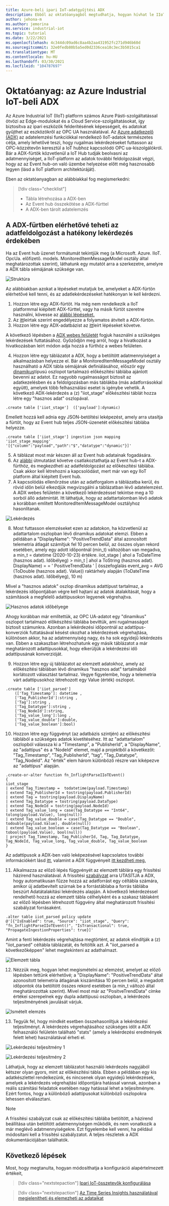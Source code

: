 ```yaml
---
title: Azure-beli ipari IoT-adatgyűjtési ADX
description: Ebből az oktatóanyagból megtudhatja, hogyan hívhat le IIoT-információkat a ADX.
author: jehona-m
ms.author: jemorina
ms.service: industrial-iot
ms.topic: tutorial
ms.date: 3/22/2021
ms.openlocfilehash: 4c344dc09ad6c8aa4b2aa431952fc271d946b60d
ms.sourcegitcommit: 32e0fedb80b5a5ed0d2336cea18c3ec3b5015ca1
ms.translationtype: MT
ms.contentlocale: hu-HU
ms.lasthandoff: 03/30/2021
ms.locfileid: "104787697"
---
```

# <a name="tutorial-pull-azure-industrial-iot-data-into-adx"></a>Oktatóanyag: az Azure Industrial IoT-beli ADX

Az Azure Industrial IoT (IIoT) platform számos Azure Pásti-szolgáltatással ötvözi az Edge-modulokat és a Cloud Service-szolgáltatásokat, így biztosítva az ipari eszközök felderítésének képességeit, és adatokat gyűjthet az eszközökről az OPC UA használatával. Az [Azure adatkezelő (ADX)](https://docs.microsoft.com/azure/data-explorer) az adatelemzési funkciókkal rendelkező IIoT-adatok természetes célja, amely lehetővé teszi, hogy rugalmas lekérdezéseket futtasson az OPC-közzétevőn keresztül a IoT hubhoz kapcsolódó OPC ua-kiszolgálókról. Bár a ADX-fürtök közvetlenül a IoT Hub tudják beolvasni az adatmennyiséget, a IIoT-platform az adatok további feldolgozását végzi, hogy az az Event hub-on való üzembe helyezése előtt még hasznosabb legyen (lásd a IIoT platform architektúráját).

Eben az oktatóanyagban az alábbiakkal fog megismerkedni:

> [!div class="checklist"]
> * Tábla létrehozása a ADX-ben
> * Az Event hub összekötése a ADX-fürttel
> * A ADX-ben tárolt adatelemzés

## <a name="how-to-make-the-data-available-in-the-adx-cluster-to-query-it-effectively"></a>A ADX-fürtben elérhetővé teheti az adatfeldolgozást a hatékony lekérdezés érdekében 

Ha az Event hub üzenet formátumát tekintjük meg (a Microsoft. Azure. IIoT. OpcUa. előfizető. models. MonitoredItemMessageModel osztály által meghatározottak szerint), láthatunk egy mutatót arra a szerkezetre, amelyre a ADX tábla sémájának szüksége van.

![Struktúra](media/tutorial-iiot-data-adx/industrial-iot-in-azure-data-explorer-pic-1.png)

Az alábbiakban azokat a lépéseket mutatjuk be, amelyeket a ADX-fürtön elérhetővé kell tenni, és az adatlekérdezéseket hatékonyan le kell kérdezni.  
1. Hozzon létre egy ADX-fürtöt. Ha még nem rendelkezik a IIoT platformmal kiépített ADX-fürttel, vagy ha másik fürtöt szeretne használni, kövesse az [alábbi lépéseket.](https://docs.microsoft.com/azure/data-explorer/create-cluster-database-portal#create-a-cluster) 
2. Az [itt](https://docs.microsoft.com/azure/data-explorer/ingest-data-streaming#enable-streaming-ingestion-on-your-cluster)leírtak szerint engedélyezze a folyamatos átvitelt a ADX-fürtön. 
3. Hozzon létre egy ADX-adatbázist az [itt](https://docs.microsoft.com/azure/data-explorer/create-cluster-database-portal#create-a-database)leírt lépéseket követve.

A következő lépésben a [ADX webes felületét](https://docs.microsoft.com/azure/data-explorer/web-query-data) fogjuk használni a szükséges lekérdezések futtatásához. Győződjön meg arról, hogy a hivatkozást a hivatkozásban leírt módon adja hozzá a fürthöz a webes felületen.  
 
4. Hozzon létre egy táblázatot a ADX, hogy a betöltött adatmennyiséget a alkalmazásban helyezze el.  Bár a MonitoredItemMessageModel osztály használható a ADX tábla sémájának definiálásához, először egy [dinamikus](https://docs.microsoft.com/azure/data-explorer/kusto/query/scalar-data-types/dynamic)típusú oszlopot tartalmazó előkészítési táblába ajánlott bevenni az adatot. Ez nagyobb rugalmasságot biztosít az adatkezelésben és a feldolgozásban más táblákba (más adatforrásokkal együtt), amelyek több felhasználási esetet is igénybe vehetik. A következő ADX-lekérdezés a (z) "iiot_stage" előkészítési táblát hozza létre egy "hasznos adat" oszlopával.

```
.create table ['iiot_stage']  (['payload']:dynamic)
```

Emellett hozzá kell adnia egy JSON-betöltési leképezést, amely arra utasítja a fürtöt, hogy az Event hub teljes JSON-üzenetét előkészítési táblába helyezze.

```
.create table ['iiot_stage'] ingestion json mapping 'iiot_stage_mapping' '[{"column":"payload","path":"$","datatype":"dynamic"}]'
```

5. A táblázat most már készen áll az Event hub adatainak fogadására. 
6. Az [alábbi](https://docs.microsoft.com/azure/data-explorer/ingest-data-event-hub#connect-to-the-event-hub) útmutatást követve csatlakoztathatja az Event hub-t a ADX-fürthöz, és megkezdheti az adatfeldolgozást az előkészítési táblába. Csak akkor kell létrehozni a kapcsolódást, mert már van egy IIoT platform által kiépített Event hub.  
7. A kapcsolódás ellenőrzése után az adatforgalom a táblázatba kerül, és rövid időn belül elkezdjük megvizsgálni a táblázatban lévő adatelemzést. A ADX webes felületén a következő lekérdezéssel tekintse meg a 10 sorból álló adatmintát. Itt láthatjuk, hogy az adattartalomban lévő adatok a korábban említett MonitoredItemMessageModel osztályhoz hasonlítanak.

![Lekérdezés](media/tutorial-iiot-data-adx/industrial-iot-in-azure-data-explorer-pic-2.png)

8. Most futtasson elemzéseket ezen az adatokon, ha közvetlenül az adattartalom oszlopban lévő dinamikus adatokat elemzi. Ebben a példában a "DisplayName": "PositiveTrendData" által azonosított telemetria átlagát számítjuk fel 10 percen belül, az összes olyan rekord esetében, amely egy adott időpontnál (min_t) változóban van megadva, a min_t = datetime (2020-10-23) értékre. iiot_stage | ahol a ToDateTime (hasznos adat). Időbélyeg) > min_t | ahol a ToString (hasznos adat). DisplayName) = = ' PositiveTrendData ' | összefoglalás event_avg = AVG (ToDouble (hasznos adat). Value)) raktárhely alapján (ToDateTime (hasznos adat). Időbélyeg), 10 m)
 
Mivel a "hasznos adatok" oszlop dinamikus adattípust tartalmaz, a lekérdezés időpontjában végre kell hajtani az adatok átalakítását, hogy a számítások a megfelelő adattípusokon legyenek végrehajtva.

![Hasznos adatok időbélyege](media/tutorial-iiot-data-adx/industrial-iot-in-azure-data-explorer-pic-3.png)

Ahogy korábban már említettük, az OPC UA-adatot egy "dinamikus" oszlopot tartalmazó előkészítési táblába bevittük, ami rugalmasságot biztosít számunkra. Azonban a lekérdezési időpontnál az adattípus-konverziók futtatásával késést okozhat a lekérdezések végrehajtása, különösen akkor, ha az adatmennyiség nagy, és ha sok egyidejű lekérdezés van. Ebben a szakaszban létrehozhatunk egy másik táblázatot a már meghatározott adattípusokkal, hogy elkerüljük a lekérdezési idő adattípusának konverzióját.
 
9. Hozzon létre egy új táblázatot az elemzett adatokhoz, amely az előkészítési táblában lévő dinamikus "hasznos adat" tartalmából korlátozott választást tartalmaz. Vegye figyelembe, hogy a telemetria várt adattípusokhoz létrehozott egy Value (érték) oszlopot.

```
.create table ['iiot_parsed']  
    (['Tag_Timestamp']: datetime ,  
    ['Tag_PublisherId']:string ,  
    ['Tag']:string ,
    ['Tag_Datatype']:string ,  
    ['Tag_NodeId']:string,  
    ['Tag_value_long']:long ,  
    ['Tag_value_double']:double,  
    ['Tag_value_boolean']:bool)
```

10. Hozzon létre egy függvényt (az adatbázis szintjén) az előkészítési táblából a szükséges adatok kivetítéséhez. Itt az "adattartalom" oszlopból válassza ki a "Timestamp", a "PublisherId", a "DisplayName", az "adattípus" és a "NodeId" elemet, majd a projektből a következőt: "Tag_Timestamp", "Tag_PublisherId", "tag", "Tag_Datatype", "Tag_NodeId". Az "érték" elem három különböző részre van kiképezve az "adattípus" alapján.

```
.create-or-alter function fn_InflightParseIIoTEvent()
{
iiot_stage
| extend Tag_Timestamp =  todatetime(payload.Timestamp)
| extend Tag_PublisherId = tostring(payload.PublisherId)
| extend Tag = tostring(payload.DisplayName)
| extend Tag_Datatype = tostring(payload.DataType)
| extend Tag_NodeId = tostring(payload.NodeId)
| extend Tag_value_long = case(Tag_Datatype == "Int64", tolong(payload.Value), long(null))
| extend Tag_value_double = case(Tag_Datatype == "Double", todouble(payload.Value), double(null))
| extend Tag_value_boolean = case(Tag_Datatype == "Boolean", tobool(payload.Value), bool(null))
| project Tag_Timestamp, Tag_PublisherId, Tag, Tag_Datatype, Tag_NodeId, Tag_value_long, Tag_value_double, Tag_value_boolean
}
```

Az adattípusok a ADX-ben való leképezésével kapcsolatos további információkért lásd [itt](https://docs.microsoft.com/azure/data-explorer/kusto/query/scalar-data-types/dynamic), valamint a ADX függvényeit [itt kezdheti meg.](https://docs.microsoft.com/azure/data-explorer/kusto/query/schema-entities/stored-functions)
 
11. Alkalmazza az előző lépés függvényét az elemzett táblára egy frissítési házirend használatával. A frissítési [szabályzat](https://docs.microsoft.com/azure/data-explorer/kusto/management/updatepolicy) arra UTASÍTJA a ADX, hogy automatikusan fűzze hozzá az adatforrást egy céltábla számára, amikor új adatbevitelt szúrnak be a forrástáblaba a forrás táblába beszúrt Adatátalakítási lekérdezés alapján. A következő lekérdezéssel rendelhető hozzá az elemzett tábla célhelyként és a szakasz táblaként az előző lépésben létrehozott függvény által meghatározott frissítési szabályzat forrásaként.

```
.alter table iiot_parsed policy update
@'[{"IsEnabled": true, "Source": "iiot_stage", "Query": "fn_InflightParseIIoTEvent()", "IsTransactional": true, "PropagateIngestionProperties": true}]'
```

Amint a fenti lekérdezés végrehajtása megtörtént, az adatok elindítják a (z) "iiot_parsed" céltábla táblázatát, és feltöltik azt. A "iiot_parsed a következőképpen" lehet megtekinteni az adathalmazt.

![Elemzett tábla](media/tutorial-iiot-data-adx/industrial-iot-in-azure-data-explorer-pic-4.png)

12. Nézzük meg, hogyan lehet megismételni az elemzést, amelyet az előző lépésben tettünk elérhetővé; a "DisplayName": "PositiveTrendData" által azonosított telemetria átlagának kiszámítása 10 percen belül, a megadott időpontok óta betöltött összes rekord esetében (a min_t változó által meghatározottak szerint). Mivel most már az "PositveTrendData" címke értékei szerepelnek egy dupla adattípusú oszlopban, a lekérdezés teljesítményének javulását várjuk.

![Ismételt elemzés](media/tutorial-iiot-data-adx/industrial-iot-in-azure-data-explorer-pic-5.png)

13. Tegyük fel, hogy mindkét esetben összehasonlítjuk a lekérdezési teljesítményt. A lekérdezés végrehajtásához szükséges időt a ADX felhasználói felületén található "stats" (amely a lekérdezési eredmények felett lehet) használatával érheti el.  

![Lekérdezési teljesítmény 1](media/tutorial-iiot-data-adx/industrial-iot-in-azure-data-explorer-pic-6.png)

![Lekérdezési teljesítmény 2](media/tutorial-iiot-data-adx/industrial-iot-in-azure-data-explorer-pic-7.png)

Láthatjuk, hogy az elemzett táblázatot használó lekérdezés nagyjából kétszer olyan gyors, mint az előkészítési tábla. Ebben a példában egy kis adatkészlettel rendelkezünk, és nincsenek olyan egyidejű lekérdezések, amelyek a lekérdezés végrehajtási időpontjára hatással vannak, azonban a reális számítási feladatok esetében nagy hatással lehet a teljesítményre. Ezért fontos, hogy a különböző adattípusokat különböző oszlopokra lehessen elválasztani.

> [!NOTE] 
> A frissítési szabályzat csak az előkészítési táblába betöltött, a házirend beállítása után betöltött adatmennyiségen működik, és nem vonatkozik a már meglévő adatmennyiségekre. Ezt figyelembe kell venni, ha például módosítani kell a frissítési szabályzatot. A teljes részletek a ADX dokumentációjában találhatók.

## <a name="next-steps"></a>Következő lépések
Most, hogy megtanulta, hogyan módosíthatja a konfiguráció alapértelmezett értékeit, 

> [!div class="nextstepaction"]
> [Ipari IoT-összetevők konfigurálása](tutorial-configure-industrial-iot-components.md)

> [!div class="nextstepaction"]
> [Az Time Series Insights használatával megjelenítheti és elemezheti az adataikat](tutorial-visualize-data-time-series-insights.md)